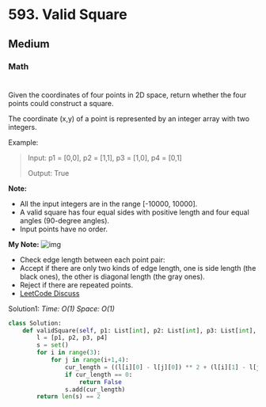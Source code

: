 # 593. Valid Square
## Medium
### Math
#

Given the coordinates of four points in 2D space, return whether the four points could construct a square.

The coordinate (x,y) of a point is represented by an integer array with two integers.

Example:
> Input: p1 = [0,0], p2 = [1,1], p3 = [1,0], p4 = [0,1]
> 
> Output: True

**Note:** 
* All the input integers are in the range [-10000, 10000].
* A valid square has four equal sides with positive length and four equal angles (90-degree angles).
* Input points have no order.

**My Note:**
![img](https://assets.leetcode.com/users/images/93aa5df8-fb38-43e6-86d0-476a0b4fe7a9_1605082521.9208896.png)
* Check edge length between each point pair:
* Accept if there are only two kinds of edge length, one is side length (the black ones), the other is diagonal length (the gray ones).
* Reject if there are repeated points.
* [LeetCode Discuss](https://leetcode.com/problems/valid-square/discuss/931657/Python-sol-by-checking-edge-length-w-Visualization)

Solution1:
*Time: O(1)*
*Space: O(1)*
```python
class Solution:
    def validSquare(self, p1: List[int], p2: List[int], p3: List[int], p4: List[int]) -> bool:
        l = [p1, p2, p3, p4]
        s = set()
        for i in range(3):
            for j in range(i+1,4):
                cur_length = ((l[i][0] - l[j][0]) ** 2 + (l[i][1] - l[j][1]) ** 2) ** 0.5
                if cur_length == 0:
                    return False
                s.add(cur_length)
        return len(s) == 2
```
